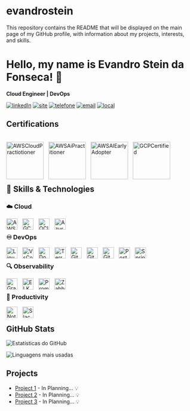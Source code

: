 # evandrostein
This repository contains the README that will be displayed on the main page of my GitHub profile, with information about my projects, interests, and skills.

# Hello, my name is Evandro Stein da Fonseca! 👋

**Cloud Engineer | DevOps**

[![linkedIn][1]](https://www.linkedin.com/in/evandrostein/)
[![site][2]](https://www.evandrostein.com)
[![telefone][3]](https://wa.me/5548999086960)
[![email][4]](mailto:evandrostein99@gmail.com)
[![local][5]](https://www.google.com/maps/place/Crici%C3%BAma,+SC/@-28.7281004,-49.4498948,30497m/data=!3m2!1e3!4b1!4m15!1m8!3m7!1s0x9522697517c81113:0xbe8eea8037e095d7!2sTorres,+RS,+95560-000!3b1!8m2!3d-29.3383976!4d-49.728226!16zL20vMDk3dmp2!3m5!1s0x952181e2d391d045:0x5333d655f0ed7675!8m2!3d-28.6774759!4d-49.3704155!16s%2Fg%2F11bc58g_yf?entry=ttu&g_ep=EgoyMDI1MDUwMy4wIKXMDSoASAFQAw%3D%3D)

[1]: https://custom-icon-badges.demolab.com/badge/-LinkedIn-blue?style=for-the-badge
[2]: https://custom-icon-badges.demolab.com/badge/-🏗️www.evandrostein.com-F342378?style=for-the-badge
[3]: https://custom-icon-badges.demolab.com/badge/-+55--48--99908--6960-yellow?style=for-the-badge
[4]: https://custom-icon-badges.demolab.com/badge/-evandrostein@gmail.com-red?style=for-the-badge
[5]: https://custom-icon-badges.demolab.com/badge/Crici%C3%BAma-Brazil-cyan?style=for-the-badge&logo=location&logoColor=white

## Certifications

<br><img 
    align="left" 
    alt="AWSCloudPractiotioner"
    title="AWSCloudPractiotioner" 
    width="100px" 
    style="padding-right: 10px;" 
    src="https://images.credly.com/images/00634f82-b07f-4bbd-a6bb-53de397fc3a6/image.png" 
/>
<img 
    align="left" 
    alt="AWSAiPractitioner"
    title="AWSAiPractitioner" 
    width="100px" 
    style="padding-right: 10px;" 
    src="https://images.credly.com/images/4d4693bb-530e-4bca-9327-de07f3aa2348/image.png" 
/>
<img 
    align="left" 
    alt="AWSAIEarlyAdopter"
    title="AWSAIEarlyAdopter" 
    width="100px" 
    style="padding-right: 10px;" 
    src="https://images.credly.com/images/834f2c8d-2d2c-4ce7-9580-02a351c31626/image.png" 
/>
<img 
    align="left" 
    alt="GCPCertified"
    title="GCPCertified" 
    width="100px" 
    style="padding-right: 10px;" 
    src="https://images.credly.com/images/4dda8ae4-99ee-476c-bca3-6f0adbab42fe/image.png" 
/><br/><br/><br/><br/><br/>

## 🤖 Skills & Technologies

### ☁️ Cloud

<img 
    align="left" 
    alt="AWS"
    title="AWS" 
    width="30px" 
    style="padding-right: 10px;" 
    src="https://cdn.jsdelivr.net/gh/devicons/devicon@latest/icons/amazonwebservices/amazonwebservices-original-wordmark.svg" 
/>
<img 
    align="left" 
    alt="GCP"
    title="GCP" 
    width="30px" 
    style="padding-right: 10px;" 
    src="https://cdn.jsdelivr.net/gh/devicons/devicon@latest/icons/googlecloud/googlecloud-original.svg" 
/>
<img 
    align="left" 
    alt="OCI"
    title="OCI" 
    width="30px" 
    style="padding-right: 10px;" 
    src="https://cdn.jsdelivr.net/gh/devicons/devicon@latest/icons/oracle/oracle-original.svg" 
/>
<img 
    align="left" 
    alt="Azure"
    title="Azure" 
    width="30px" 
    style="padding-right: 10px;" 
    src="https://cdn.jsdelivr.net/gh/devicons/devicon@latest/icons/azure/azure-original.svg" 
/><br/>

### ♾️ DevOps

<img 
    align="left" 
    alt="Linux"
    title="Linux" 
    width="30px" 
    style="padding-right: 10px;" 
    src="https://cdn.jsdelivr.net/gh/devicons/devicon@latest/icons/linux/linux-original.svg" 
/>
<img 
    align="left" 
    alt="VsCode"
    title="VsCode" 
    width="30px" 
    style="padding-right: 10px;" 
    src="https://cdn.jsdelivr.net/gh/devicons/devicon@latest/icons/vscode/vscode-original.svg" 
/>
<img
    align="left" 
    alt="Docker" 
    title="Docker"
    width="30px" 
    style="padding-right: 10px;" 
    src="https://cdn.jsdelivr.net/gh/devicons/devicon@latest/icons/docker/docker-original.svg"
/>
<img 
    align="left" 
    alt="Terraform"
    title="Terraform"
    width="30px" 
    style="padding-right: 10px;" 
    src="https://cdn.jsdelivr.net/gh/devicons/devicon@latest/icons/terraform/terraform-original.svg" 
/>
<img 
    align="left" 
    alt="Git" 
    title="Git"
    width="30px" 
    style="padding-right: 10px;" 
    src="https://cdn.jsdelivr.net/gh/devicons/devicon@latest/icons/git/git-original.svg" 
/>
<img 
    align="left" 
    alt="GitHub" 
    title="GitHub"
    width="30px" 
    style="padding-right: 10px;" 
    src="https://cdn.jsdelivr.net/gh/devicons/devicon@latest/icons/github/github-original.svg" 
/>
<img 
    align="left" 
    alt="GitActions" 
    title="GitActions"
    width="30px" 
    style="padding-right: 10px;" 
    src="https://cdn.jsdelivr.net/gh/devicons/devicon@latest/icons/githubactions/githubactions-original.svg" 
/>
<img 
    align="left" 
    alt="Postman"
    title="Postman" 
    width="30px" 
    style="padding-right: 10px;" 
    src="https://cdn.jsdelivr.net/gh/devicons/devicon@latest/icons/postman/postman-original.svg" 
/>
<img 
    align="left" 
    alt="Spring"
    title="Spring" 
    width="30px" 
    style="padding-right: 10px;" 
    src="https://cdn.jsdelivr.net/gh/devicons/devicon@latest/icons/spring/spring-original.svg" 
/><br/>

### 🔍 Observability

<img 
    align="left" 
    alt="Grafana"
    title="Grafana" 
    width="30px" 
    style="padding-right: 10px;" 
    src="https://cdn.jsdelivr.net/gh/devicons/devicon@latest/icons/grafana/grafana-original.svg" 
/>
<img 
    align="left" 
    alt="ELK"
    title="ELK" 
    width="30px" 
    style="padding-right: 10px;" 
    src="https://cdn.jsdelivr.net/gh/devicons/devicon@latest/icons/elasticsearch/elasticsearch-original.svg" 
/>
<img 
    align="left" 
    alt="Prometheus"
    title="Prometheus" 
    width="30px" 
    style="padding-right: 10px;" 
    src="https://cdn.jsdelivr.net/gh/devicons/devicon@latest/icons/prometheus/prometheus-original.svg" 
/>
<img 
    align="left" 
    alt="Zabbix"
    title="Zabbix" 
    width="30px" 
    style="padding-right: 10px;" 
    src="https://www.vectorlogo.zone/logos/zabbix/zabbix-icon.svg" 
/><br/>

### 📝 Productivity

<img 
    align="left" 
    alt="Notion"
    title="Notion" 
    width="30px" 
    style="padding-right: 10px;" 
    src="https://cdn.jsdelivr.net/gh/devicons/devicon@latest/icons/notion/notion-original.svg" 
/>
<img 
    align="left" 
    alt="Slack"
    title="Slack" 
    width="30px" 
    style="padding-right: 10px;" 
    src="https://cdn.jsdelivr.net/gh/devicons/devicon@latest/icons/slack/slack-original.svg" 
/><br/>

## GitHub Stats

![Estatísticas do GitHub](https://github-readme-stats.vercel.app/api?username=SEU_USERNAME&show_icons=true&theme=radical)

![Linguagens mais usadas](https://github-readme-stats.vercel.app/api/top-langs/?username=SEU_USERNAME&layout=compact&theme=radical)

## Projects

- [Project 1](link) - In Planning... 💡
- [Project 2](link) - In Planning... 💡
- [Project 3](link) - In Planning... 💡